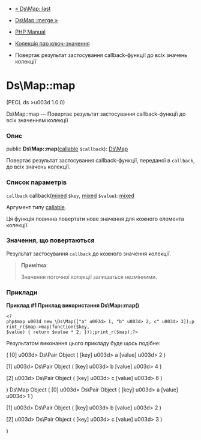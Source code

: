 - [« Ds\Map::last](ds-map.last.md)
- [Ds\Map::merge »](ds-map.merge.md)

- [PHP Manual](index.md)
- [Колекція пар ключ-значення](class.ds-map.md)
- Повертає результат застосування callback-функції до всіх значень
колекції

# Ds\Map::map

(PECL ds \>u003d 1.0.0)

Ds\Map::map — Повертає результат застосування callback-функції до всіх
значенням колекції

### Опис

public **Ds\Map::map**([callable](language.types.callable.md)
`$callback`): [Ds\Map](class.ds-map.md)

Повертає результат застосування callback-функції, переданої в
`callback`, до всіх значень колекції.

### Список параметрів

`callback`
callback([mixed](language.types.declarations.md#language.types.declarations.mixed)
`$key`,
[mixed](language.types.declarations.md#language.types.declarations.mixed)
`$value`):
[mixed](language.types.declarations.md#language.types.declarations.mixed)

Аргумент типу [callable](language.types.callable.md).

Ця функція повинна повертати нове значення для кожного елемента
колекції.

### Значення, що повертаються

Результат застосування `callback` до кожного значення колекції.

> **Примітка**:
>
> Значення поточної колекції залишаться незмінними.

### Приклади

**Приклад #1 Приклад використання **Ds\Map::map()****

` <?php$map u003d new \Ds\Map(["a" u003d> 1, "b" u003d> 2, c" u003d> 3]);print_r($map->map(function($key, $value) { return $value * 2; }));print_r($map);?> `

Результатом виконання цього прикладу буде щось подібне:

(
[0] u003d> Ds\Pair Object
(
[key] u003d> a
[value] u003d> 2
)

[1] u003d> Ds\Pair Object
(
[key] u003d> b
[value] u003d> 4
)

[2] u003d> Ds\Pair Object
(
[key] u003d> c
[value] u003d> 6
)

)
Ds\Map Object
(
[0] u003d> Ds\Pair Object
(
[key] u003d> a
[value] u003d> 1
)

[1] u003d> Ds\Pair Object
(
[key] u003d> b
[value] u003d> 2
)

[2] u003d> Ds\Pair Object
(
[key] u003d> c
[value] u003d> 3
)

)
